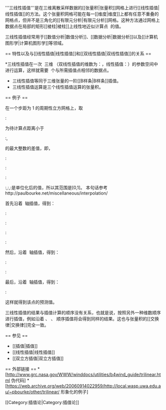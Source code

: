 '''三线性插值'''是在三维离散采样数据的[[张量积|张量积]]网格上进行[[线性插值|线性插值]]的方法。这个张量积网格可能在每一[[维度|维度]]上都有任意不重叠的网格点，但并不是三角化的[[有限元分析|有限元分析]]网格。这种方法通过网格上数据点在局部的矩形[[棱柱|棱柱]]上线性地近似计算点 <math>(x, y, z)</math> 的值。

三线性插值经常用于[[数值分析|数值分析]]、[[数据分析|数据分析]]以及[[计算机图形学|计算机图形学]]等领域。

== 特性以及与[[线性插值|线性插值]]和[[双线性插值|双线性插值]]的关系 ==

*三线性插值在一次 <math>n = 1</math> 三维 <math>D = 3</math>（双线性插值的维数为：<math>D = 2</math>，线性插值：<math>D = 1</math>）的参数空间中进行运算，这样就需要 <math>(1 + n)^D = 8</math> 个与所需插值点相邻的数据点。
* 三线性插值等同于三维张量的一阶[[B样条|B样条]]插值。
* 三线性插值运算是三个线性插值运算的张量积。

== 例子 ==

在一个步距为 1 的周期性立方网格上，取

:<math>x_d, y_d, z_d</math> 

为待计算点距离小于

:<math>x, y, z</math>, 

的最大整数的差值，即，

:<math>x_d = x - \lfloor x \rfloor</math>

:<math>y_d = y - \lfloor y \rfloor</math>

:<math>z_d = z - \lfloor z \rfloor</math>

:<math>x_d</math>,:<math>y_d</math>,:<math>z_d</math>是单位化后的值，所以其范围是[0,1]。
本句话参考http://paulbourke.net/miscellaneous/interpolation/

首先沿着 <math>z</math> 轴插值，得到：

:<math>i_1 = v[\lfloor x \rfloor,\lfloor y \rfloor, \lfloor z \rfloor] \times (1 - z_d) + v[\lfloor x \rfloor, \lfloor y \rfloor, \lceil z \rceil] \times z_d</math>

:<math>i_2 = v[\lfloor x \rfloor,\lceil y \rceil, \lfloor z \rfloor] \times (1 - z_d) + v[\lfloor x \rfloor, \lceil y \rceil, \lceil z \rceil] \times z_d</math>

:<math>j_1 = v[\lceil x \rceil,\lfloor y \rfloor, \lfloor z \rfloor] \times (1 - z_d) + v[\lceil x \rceil, \lfloor y \rfloor, \lceil z \rceil] \times z_d</math>

:<math>j_2 = v[\lceil x \rceil,\lceil y \rceil, \lfloor z \rfloor] \times (1 - z_d) + v[\lceil x \rceil, \lceil y \rceil, \lceil z \rceil] \times z_d.</math>

然后，沿着 <math>y</math> 轴插值，得到：

:<math>w_1 = i_1(1 - y_d) + i_2y_d</math>

:<math>w_2 = j_1(1 - y_d) + j_2y_d</math>

最后，沿着 <math>x</math> 轴插值，得到：

:<math>IV = w_1(1 - x_d) + w_2x_d .</math>

这样就得到该点的预测值。

三线性插值的结果与插值计算的顺序没有关系，也就是说，按照另外一种维数顺序进行插值，例如沿着 <math>x</math>、 <math>y</math>、<math>z</math> 顺序插值将会得到同样的结果。这也与张量积的[[交换律|交换律]]完全一致。

== 参见 ==
* [[插值|插值]]
* [[线性插值|线性插值]]
* [[双立方插值|双立方插值]]

== 外部链接 ==
*[http://www.grc.nasa.gov/WWW/winddocs/utilities/b4wind_guide/trilinear.html 伪代码]
*[https://web.archive.org/web/20060914022959/http://local.wasp.uwa.edu.au/~pbourke/other/trilinear/ 形象化的例子]

[[Category:插值论|Category:插值论]]
